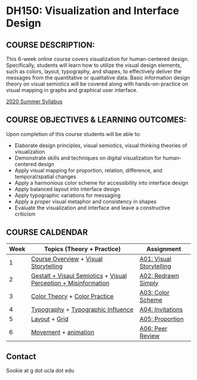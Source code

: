 # DH150: Visualization and Interface Design

## COURSE DESCRIPTION:
This 6-week online course covers visualization for human-centered design. Specifically, students will learn how to utilize the visual design elements, such as colors, layout, typography, and shapes, to effectively deliver the messages from the quantitative or qualitative data. Basic information design theory on visual semiotics will be covered along with hands-on-practice on visual mapping in graphs and graphical user interface.

[2020 Summer Syllabus](https://docs.google.com/document/d/1Zs1mqTG9uWr69wLC7g33KVZ4HFThQlbM5oHUdc_Ml88/edit?usp=sharing) 

## COURSE OBJECTIVES & LEARNING OUTCOMES:
Upon completion of this course students will be able to:
- Elaborate design principles, visual semiotics, visual thinking theories of visualization
- Demonstrate skills and techniques on digital visualization for human-centered design
- Apply visual mapping for proportion, relation, difference, and temporal/spatial changes
- Apply a harmonious color scheme for accessibility into interface design
- Apply balanced layout into interface design
- Apply typographic variations for messaging
- Apply a proper visual metaphor and consistency in shapes 
- Evaluate the visualization and interface and leave a constructive criticism 

## COURSE CALDENDAR 

Week    |       Topics (Theory + Practice)   |   Assignment 
--------|----------------------------------------------|------------------------
1       | [Course Overview](https://github.com/UX-UI-Design-Lab/DH150-viz/wiki/Week01.01:-Introduction) + [Visual Storytelling](https://github.com/UX-UI-Design-Lab/DH150-viz/wiki/Week01.02-Visual-storytelling) | [A01: Visual Storytelling](https://docs.google.com/document/d/1-LcufxpyCVPtZ7eqD0z6Uarj8UMlaR-U_422zjgaOpo/edit?usp=sharing)
2       | [Gestalt + Visaul Semiotics](https://github.com/UX-UI-Design-Lab/DH150-viz/wiki/week02.01-Shapes-&-Visual-mapping) + [Visual Perception + Misinformation](https://github.com/UX-UI-Design-Lab/DH150-viz/wiki/Week02.02:-misinformation) | [A02: Redrawn Simply](https://docs.google.com/document/d/1GgbQvQskE_gU8x4mAxVhobj0H-ri8j76jUk3WdWPugc/edit?usp=sharing)
3       | [Color Theory](https://github.com/UX-UI-Design-Lab/DH150-viz/wiki/Week03.01-Color-theory) + [Color Practice](https://github.com/UX-UI-Design-Lab/DH150-viz/wiki/Week03.01-Color-theory) | [A03: Color Scheme](https://docs.google.com/document/d/1PL3SKfRJen2Xs_p1COx_3ze3LTzwY1Bo-f9orq9AmiA/edit?usp=sharing)
4       | [Typography](https://github.com/UX-UI-Design-Lab/DH150-viz/wiki/Week04.01-Typography) + [Typographic Influence](https://github.com/UX-UI-Design-Lab/DH150-viz/wiki/Week04.02-Typographic-Influence) | [A04: Invitations](https://docs.google.com/document/d/1DlwxLMpXqF7FBeubLLXO9_-FW-lQS4BfGr698GCngyA/edit?usp=sharing) 
5       | [Layout](https://github.com/UX-UI-Design-Lab/DH150-viz/wiki/Week05.01-Layout) + [Grid](https://github.com/UX-UI-Design-Lab/DH150-viz/wiki/Week05.02-Grid) | [A05: Proportion](https://docs.google.com/document/d/1aeHA8on-fMMO9NpcYlVtWK_r3_g2fhdyHYvhsAmHuB4/edit?usp=sharing)
6       | [Movement](https://github.com/UX-UI-Design-Lab/DH150-viz/wiki/Week06.01-Movement) + [animation](https://github.com/UX-UI-Design-Lab/DH150-viz/wiki/Week06.02-Animation--&-Course-conclusion)  | [A06: Peer Review](#)


## Contact
Sookie at g dot ucla dot edu
